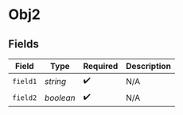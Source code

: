 # Obj2


## Fields

| Field              | Type               | Required           | Description        |
| ------------------ | ------------------ | ------------------ | ------------------ |
| `field1`           | *string*           | :heavy_check_mark: | N/A                |
| `field2`           | *boolean*          | :heavy_check_mark: | N/A                |